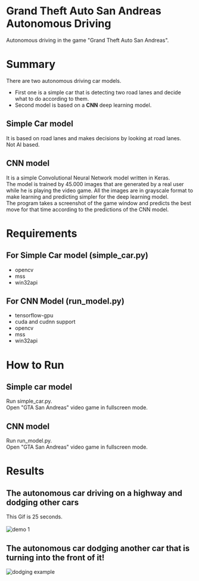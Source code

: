 # Grand Theft Auto San Andreas Autonomous Driving
Autonomous driving in the game "Grand Theft Auto San Andreas".


# Summary
There are two autonomous driving car models. <br>
* First one is a simple car that is detecting two road lanes and decide what to do according to them. <br>
* Second model is based on a **CNN** deep learning model.

## Simple Car model
It is based on road lanes and makes decisions by looking at road lanes. <br>
Not AI based.

## CNN model
It is a simple Convolutional Neural Network model written in Keras. <br>
The model is trained by 45.000 images that are generated by a real user while he is playing the video game. 
All the images are in grayscale format to make learning and predicting simpler for the deep learning model. <br>
The program takes a screenshot of the game window and predicts the best move for that time according to the predictions of the CNN model. <br>


# Requirements
## For Simple Car model (simple_car.py)
- opencv
- mss
- win32api
## For CNN Model (run_model.py)
- tensorflow-gpu
- cuda and cudnn support
- opencv
- mss
- win32api


# How to Run

## Simple car model
Run simple_car.py. <br>
Open "GTA San Andreas" video game in fullscreen mode.
## CNN model
Run run_model.py. <br>
Open "GTA San Andreas" video game in fullscreen mode.


# Results
## The autonomous car driving on a highway and dodging other cars
This Gif is 25 seconds. <br><br>
![demo 1](https://github.com/yigitatesh/gta_san_andreas_autonomous_driving/blob/main/demos/autonomous_demo_1.gif?raw=true)

## The autonomous car dodging another car that is turning into the front of it!
![dodging example](https://github.com/yigitatesh/gta_san_andreas_autonomous_driving/blob/main/demos/autonomous_near_miss.gif?raw=true)
